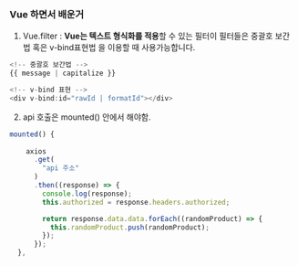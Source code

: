 ### Vue 하면서 배운거

1. Vue.filter : **Vue는 텍스트 형식화를 적용**할 수 있는 필터이 필터들은 중괄호 보간법 혹은 v-bind표현법 을 이용할 때 사용가능합니다. 

```javascript
<!-- 중괄호 보간법 -->
{{ message | capitalize }}

<!-- v-bind 표현 -->
<div v-bind:id="rawId | formatId"></div>
```

2. api 호출은  mounted() 안에서 해야함.

```javascript
mounted() {
    
    axios
      .get(
        "api 주소"
      )
      .then((response) => {
        console.log(response);
        this.authorized = response.headers.authorized;

        return response.data.data.forEach((randomProduct) => {
          this.randomProduct.push(randomProduct);
        });
      });
  },

```